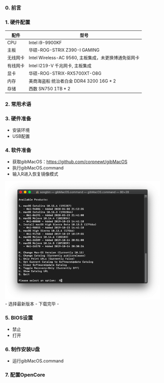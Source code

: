 ### 0. 前言

### 1. 硬件配置
 |配件|型号|
 |---|---|
 |CPU|Intel i9-9900KF|
 |主板|华硕-ROG-STRIX Z390-I GAMING|
 |无线网卡|Intel Wireless-AC 9560, 主板集成，未更换博通免驱网卡|
 |有线网卡|Intel I219-V 千兆网卡, 主板集成|
 |显卡|华硕-ROG-STRIX-RX5700XT-O8G|
 |内存|美商海盗船 统治者白金 DDR4 3200 16G * 2|
 |存储|西数 SN750 1TB * 2|

### 2. 常用术语

### 3. 硬件准备
- 安装环境
- USB配置

### 4. 软件准备
- 获取gibMacOS：https://github.com/corpnewt/gibMacOS
- 执行gibMacOS.command
- 输入R进入恢复镜像模式
<!-- ![](https://github.com/sobravo/hackintosh/blob/master/img/gibMacOS-1.png) -- Can't align to the left, be check in the future -->
<div align=left><img  src="https://github.com/sobravo/hackintosh/blob/master/img/gibMacOS-1.png"/>
- 选择最新版本
- 下载完毕
- 

### 5. BIOS设置
- 禁止
- 打开
### 6. 制作安装U盘
- 运行gibMacOS.command

### 7. 配置OpenCore
 
